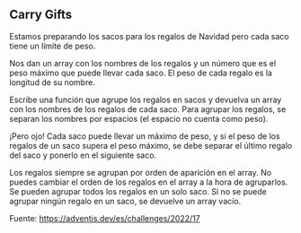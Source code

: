 ## Carry Gifts

Estamos preparando los sacos para los regalos de Navidad pero cada saco tiene un límite de peso.

Nos dan un array con los nombres de los regalos y un número que es el peso máximo que puede llevar cada saco. El peso de cada regalo es la longitud de su nombre.

Escribe una función que agrupe los regalos en sacos y devuelva un array con los nombres de los regalos de cada saco. Para agrupar los regalos, se separan los nombres por espacios (el espacio no cuenta como peso).

¡Pero ojo! Cada saco puede llevar un máximo de peso, y si el peso de los regalos de un saco supera el peso máximo, se debe separar el último regalo del saco y ponerlo en el siguiente saco.

Los regalos siempre se agrupan por orden de aparición en el array.
No puedes cambiar el orden de los regalos en el array a la hora de agruparlos.
Se pueden agrupar todos los regalos en un solo saco.
Si no se puede agrupar ningún regalo en un saco, se devuelve un array vacío.

Fuente: https://adventjs.dev/es/challenges/2022/17